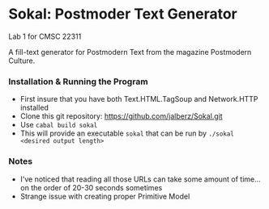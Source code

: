 # Sokal: Postmoder Text Generator
Lab 1 for CMSC 22311

A fill-text generator for Postmodern Text from the magazine Postmodern Culture.

### Installation & Running the Program
* First insure that you have both Text.HTML.TagSoup and Network.HTTP installed
* Clone this git repository: https://github.com/jalberz/Sokal.git
* Use `cabal build sokal`
* This will provide an executable `sokal` that can be run by 
  `./sokal <desired output length>`

### Notes
* I've noticed that reading all those URLs can take some amount of time... on the order of 20-30 seconds
sometimes
* Strange issue with creating proper Primitive Model
